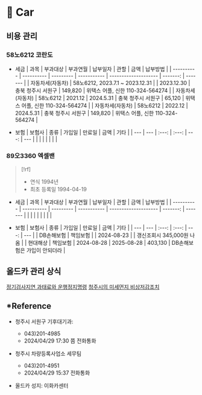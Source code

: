 # 󰏢 Car



## 비용 관리

### 58노6212 코란도

- 세금
  | 과목             | 부과대상                        | 부과연월  | 납부일자    | 관할                 | 금액     | 납부방법                         |
  | ----------       | ----------                      | --------- | ----------- | -------------------- | -------: | -------                          |
  | 자동차세(자동차) | 58노6212, 2023.7.1 ~ 2023.12.31 |           | 2023.12.30  | 충북 청주시 서원구   | 149,820  | 위택스 어플, 신한 110-324-564274 |
  | 자동차세(자동차) | 58노6212                        | 2021.12   | 2024.5.31   | 충북 청주시 서원구   | 65,120   | 위택스 어플, 신한 110-324-564274 |
  | 자동차세(자동차) | 58노6212                        | 2022.12   | 2024.5.31   | 충북 청주시 서원구   | 149,820  | 위택스 어플, 신한 110-324-564274 |


- 보험
  | 보험사 | 종류 | 가입일 | 만료일 | 금액 | 기타 |
  | ---    | ---  | :---:  | :---:  | ---: | ---  |
  |        |      |        |        |      |      |


### 89오3360 엑셀밴

> [!rf]
> - 연식 1994년
> - 최초 등록일 1994-04-19


- 세금
  | 과목             | 부과대상                        | 부과연월  | 납부일자    | 관할                 | 금액     | 납부방법                         |
  | ----------       | ----------                      | --------- | ----------- | -------------------- | -------: | -------                          |
  | |  |           |   | | | |

- 보험
  | 보험사     | 종류     | 가입일     | 만료일             | 금액    | 기타                         |
  | ---        | ---      | :---:      | :---:              | ---:    | ---                          |
  | DB손해보험 | 책임보험 |            | 2024-08-23         |         | 갱신조회시 345,000원 나옴    |
  | 현대해상   | 책임보험 | 2024-08-28 | 2025-08-28         | 403,130 | DB손해보험은 가입이 안되더라 |




## 올드카 관리 상식

[정기검사지연 과태료와 운행정지명령](/Life/car/정기검사지연_과태료와_운행정지명령.md)
[청주시의 미세먼지 비상저감조치](/Life/car/청주시의_미세먼지_비상저감조치.md)


## *Reference

- 청주시 서원구 기후대기과:
  - 043)201-4985
  - 2024/04/29 17:30 쯤 전화통화

- 청주시 차량등록사업소 세무팀
  - 043)201-4951
  - 2024/04/29 15:37 전화통화

- 올드카 성지:
  이화카센터
